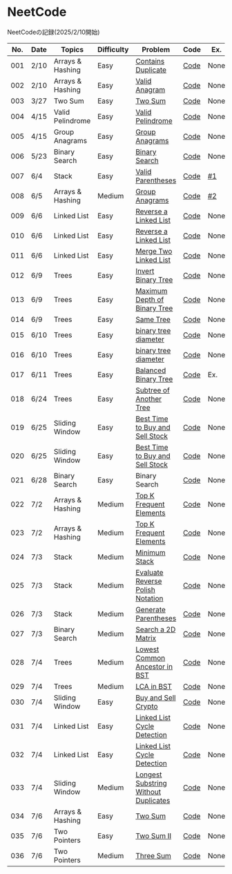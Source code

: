 # NeetCode

NeetCodeの記録(2025/2/10開始)


| No. | Date | Topics | Difficulty | Problem | Code | Ex. |
| --- | ---- | --- | ------- | ------ | ------ | ------ |
| 001 | 2/10 | Arrays & Hashing | Easy | [Contains Duplicate](https://neetcode.io/problems/duplicate-integer) | [Code](https://github.com/Riochin/NeetCode/blob/main/java/Arrays%20%26%20Hashing/001.contains-duplicate.java) | None |
| 002 | 2/10 | Arrays & Hashing | Easy | [Valid Anagram](https://neetcode.io/problems/is-anagram) | [Code](https://github.com/Riochin/NeetCode/blob/main/java/Arrays%20%26%20Hashing/002.valid-anagram.java) | None |
| 003 | 3/27 | Two Sum | Easy | [Two Sum](https://neetcode.io/problems/two-integer-sum) | [Code](https://github.com/Riochin/NeetCode/blob/main/cpp/003.two-sum.cpp) | None |
| 004 | 4/15 | Valid Pelindrome | Easy | [Valid Pelindrome](https://neetcode.io/problems/alid-pelindrome) | [Code](https://github.com/Riochin/NeetCode/blob/main/cpp/004.valid-pelindrome.cpp) | None |
| 005 | 4/15 | Group Anagrams | Easy | [Group Anagrams](https://neetcode.io/problems/group-anagrams) | [Code](https://github.com/Riochin/NeetCode/blob/main/cpp/005.group-anagrams.cpp) | None |
| 006 | 5/23 | Binary Search | Easy | [Binary Search](https://neetcode.io/problems/binary-search) | [Code](https://github.com/Riochin/NeetCode/006.binary-search.cpp) | None |
| 007 | 6/4 | Stack | Easy | [Valid Parentheses](https://neetcode.io/problems/validate-parentheses?list=blind75) | [Code](https://github.com/Riochin/NeetCode/blob/main/java/Stack/007.validate-parentheses.java) | [#1](https://github.com/Riochin/NeetCode/issues/1) |
| 008 | 6/5 | Arrays & Hashing | Medium | [Group Anagrams](https://neetcode.io/problems/anagram-groups?list=blind75) | [Code](https://github.com/Riochin/NeetCode/blob/main/java/Arrays%20%26%20Hashing/008.anagram-groups.java) | [#2](https://github.com/Riochin/NeetCode/issues/2) |
| 009 | 6/6 | Linked List | Easy | [Reverse a Linked List](https://neetcode.io/problems/reverse-a-linked-list?list=blind75) | [Code](https://github.com/Riochin/NeetCode/blob/main/java/Linked%20List/009.reverse-a-linked-list.java) | None |
| 010 | 6/6 | Linked List | Easy | [Reverse a Linked List](https://neetcode.io/problems/reverse-a-linked-list?list=blind75) | [Code](https://github.com/Riochin/NeetCode/blob/main/java/Linked%20List/010.reverse-a-linked-list.java) | None |
| 011 | 6/6 | Linked List | Easy | [Merge Two Linked List](https://neetcode.io/problems/merge-two-sorted-linked-lists?list=blind75) | [Code](https://github.com/Riochin/NeetCode/blob/main/java/Linked%20List/011.merge-two-sorted-linked-list.java) | None |
| 012 | 6/9 | Trees | Easy | [Invert Binary Tree](https://neetcode.io/problems/invert-a-binary-tree?list=blind75) | [Code](https://github.com/Riochin/NeetCode/blob/main/java/Trees/012.invert-a-binary-tree.java) | None |
| 013 | 6/9 | Trees | Easy | [Maximum Depth of Binary Tree](https://neetcode.io/problems/depth-of-binary-tree?list=blind75) | [Code](https://github.com/Riochin/NeetCode/blob/main/java/Trees/013.depth-of-binary-tree.java) | None |
| 014 | 6/9 | Trees | Easy | [Same Tree](https://neetcode.io/problems/same-binary-tree?list=blind75) | [Code](https://github.com/Riochin/NeetCode/blob/main/java/Trees/014.same-binary-tree.java) | None |
| 015 | 6/10 | Trees | Easy | [binary tree diameter](https://neetcode.io/problems/binary-tree-diameter?list=blind75) | [Code](https://github.com/Riochin/NeetCode/blob/main/java/Trees/015.binary-tree-diameter.java) | None |
| 016 | 6/10 | Trees | Easy | [binary tree diameter](https://neetcode.io/problems/binary-tree-diameter?list=blind75) | [Code](https://github.com/Riochin/NeetCode/blob/main/java/Trees/016.binary-tree-diameter.java) | None |
| 017 | 6/11 | Trees | Easy | [Balanced Binary Tree](https://neetcode.io/problems/balanced-binary-tree?list=blind75) | [Code](https://github.com/Riochin/NeetCode/blob/main/java/Trees/017.balanced-binary-tree.java) | Ex. |
| 018 | 6/24 | Trees | Easy | [Subtree of Another Tree](https://neetcode.io/problems/subtree-of-a-binary-tree?list=neetcode150) | [Code](https://github.com/Riochin/NeetCode/blob/main/java/Trees/018.subtree-of-a-binary-tree.java) | None |
| 019 | 6/25 | Sliding Window | Easy | [Best Time to Buy and Sell Stock](https://neetcode.io/problems/buy-and-sell-crypto?list=neetcode150) | [Code](https://github.com/Riochin/NeetCode/blob/main/java/Sliding%20Window/019.buy-and-sell-crypto.java) | None |
| 020 | 6/25 | Sliding Window | Easy | [Best Time to Buy and Sell Stock](https://neetcode.io/problems/buy-and-sell-crypto?list=neetcode150) | [Code](https://github.com/Riochin/NeetCode/blob/main/java/Sliding%20Window/020.buy-and-sell-crypto.java) | None |
| 021 | 6/28 | Binary Search | Easy | Binary Search | [Code](https://github.com/Riochin/NeetCode/blob/main/java/Binary%20Search/021.binary-search.java) | None |
| 022 | 7/2 | Arrays & Hashing | Medium | [Top K Frequent Elements](https://neetcode.io/problems/top-k-elements-in-list?list=neetcode150) | [Code](https://github.com/Riochin/NeetCode/blob/main/java/Arrays%20%26%20Hashing/022.top-k-frequent-elements.java) | None |
| 023 | 7/2 | Arrays & Hashing | Medium |[ Top K Frequent Elements](https://neetcode.io/problems/top-k-elements-in-list?list=neetcode150) | [Code](https://github.com/Riochin/NeetCode/blob/main/java/Arrays%20%26%20Hashing/023.top-k-frequent-elements.java) | None |
| 024 | 7/3 | Stack | Medium | [Minimum Stack](https://neetcode.io/problems/minimum-stack?list=neetcode150) | [Code](https://github.com/Riochin/NeetCode/blob/main/java/Stack/024.minimum-stack.java) | None |
| 025 | 7/3 | Stack | Medium | [Evaluate Reverse Polish Notation](https://neetcode.io/problems/evaluate-reverse-polish-notation?list=neetcode150) | [Code](https://github.com/Riochin/NeetCode/blob/main/java/Stack/025.evaluate-reverse-polish-notation.java) | None |
| 026 | 7/3 | Stack | Medium | [Generate Parentheses](https://neetcode.io/problems/generate-parentheses?list=neetcode150) | [Code](https://github.com/Riochin/NeetCode/blob/main/java/Stack/026.generate-paratheses.java) | None |
| 027| 7/3 | Binary Search | Medium | [Search a 2D Matrix](https://neetcode.io/problems/search-2d-matrix?list=neetcode150) | [Code](https://github.com/Riochin/NeetCode/blob/main/java/Binary%20Search/027.search-a-2d-matrix.java) | None |
| 028 | 7/4 | Trees | Medium | [Lowest Common Ancestor in BST](https://neetcode.io/problems/lowest-common-ancestor-in-binary-search-tree?list=neetcode150) | [Code](https://github.com/Riochin/NeetCode/blob/main/java/Trees/028.lowest-common-ancestor-in-BST.java) | None |
| 029 | 7/4 | Trees | Medium | [LCA in BST](https://neetcode.io/problems/lowest-common-ancestor-in-binary-search-tree?list=neetcode150) | [Code](https://github.com/Riochin/NeetCode/blob/main/java/Trees/029.LCA-in-BST.java) | None |
| 030 | 7/4 | Sliding Window | Easy | [Buy and Sell Crypto](https://neetcode.io/problems/buy-and-sell-crypto?list=neetcode150) | [Code](https://github.com/Riochin/NeetCode/blob/main/java/Sliding%20Window/030.buy-and-sell-crypto.java) | None |
| 031 | 7/4 | Linked List | Easy | [Linked List Cycle Detection](https://neetcode.io/problems/linked-list-cycle-detection?list=neetcode150) | [Code](https://github.com/Riochin/NeetCode/blob/main/java/Linked%20List/031.linked-list-cycle-detection.java) | None |
| 032 | 7/4 | Linked List | Easy | [Linked List Cycle Detection](https://neetcode.io/problems/linked-list-cycle-detection?list=neetcode150) | [Code](https://github.com/Riochin/NeetCode/blob/main/java/Linked%20List/032.linked-list-cycle-detection.java) | None |
| 033 | 7/4 | Sliding Window | Medium | [Longest Substring Without Duplicates](https://neetcode.io/problems/longest-substring-without-duplicates?list=neetcode150) | [Code](https://github.com/Riochin/NeetCode/blob/main/java/Sliding%20Window/033.longest-substring-without-duplicates.java) | None |
| 034 | 7/6 | Arrays & Hashing | Easy | [Two Sum](https://neetcode.io/problems/two-integer-sum?list=neetcode150) | [Code](https://github.com/Riochin/NeetCode/blob/main/java/Arrays%20%26%20Hashing/034.two-sum.java) | None |
| 035 | 7/6 | Two Pointers | Easy | [Two Sum II](https://neetcode.io/problems/two-integer-sum-ii?list=neetcode150) | [Code](https://github.com/Riochin/NeetCode/blob/main/java/Two%20Pointers/035.two-sum-II.java) | None |
| 036 | 7/6 | Two Pointers | Medium | [Three Sum](https://neetcode.io/problems/three-integer-sum?list=neetcode150) | [Code](https://github.com/Riochin/NeetCode/blob/main/java/Two%20Pointers/036.three-sum.java) | None |
